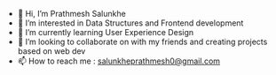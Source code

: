 - 👋 Hi, I’m Prathmesh Salunkhe
- 👀 I’m interested in Data Structures and Frontend development
- 🌱 I’m currently learning User Experience Design
- 💞️ I’m looking to collaborate on with my friends and creating projects based on web dev
- 📫 How to reach me : salunkheprathmesh0@gmail.com

<!---
prathmesh796/prathmesh796 is a ✨ special ✨ repository because its `README.md` (this file) appears on your GitHub profile.
You can click the Preview link to take a look at your changes.
--->
